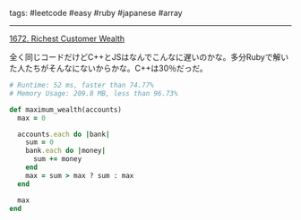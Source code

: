 tags: #leetcode #easy #ruby #japanese #array

<hr />

[1672. Richest Customer Wealth](https://leetcode.com/problems/richest-customer-wealth/)

全く同じコードだけどC++とJSはなんでこんなに遅いのかな。多分Rubyで解いた人たちがそんなにないからかな。C++は30％だっだ。

```ruby
# Runtime: 52 ms, faster than 74.77% 
# Memory Usage: 209.8 MB, less than 96.73%

def maximum_wealth(accounts)
  max = 0

  accounts.each do |bank|
	sum = 0
	bank.each do |money|
	  sum += money
	end
	max = sum > max ? sum : max
  end

  max
end
```